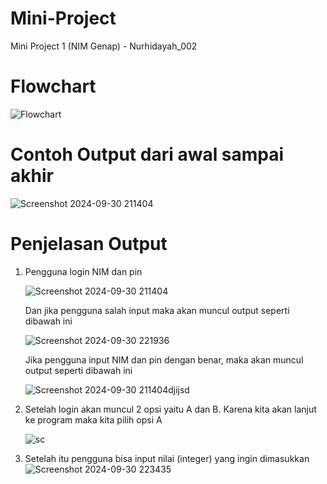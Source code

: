 # Mini-Project
Mini Project 1 (NIM Genap) - Nurhidayah_002

# Flowchart
![Flowchart](https://github.com/user-attachments/assets/2fd437da-2a3e-4df2-9507-d181d48a7e3d)

# Contoh Output dari awal sampai akhir
![Screenshot 2024-09-30 211404](https://github.com/user-attachments/assets/b83d2306-af92-441e-b8be-468a2d6d95a7)

# Penjelasan Output
  1. Pengguna login NIM dan pin
     
     ![Screenshot 2024-09-30 211404](https://github.com/user-attachments/assets/d890d6ab-e136-4c9d-918c-c0eb458be9cf)
     
     Dan jika pengguna salah input maka akan muncul output seperti dibawah ini
     
     ![Screenshot 2024-09-30 221936](https://github.com/user-attachments/assets/805bed00-abb8-4175-9f9d-a45b03cc69bf)
     
     Jika pengguna input NIM dan pin dengan benar, maka akan muncul output seperti dibawah ini
     
     ![Screenshot 2024-09-30 211404djijsd](https://github.com/user-attachments/assets/94af925c-44b1-4151-83f5-bb24bb043e67)
     
  2. Setelah login akan muncul 2 opsi yaitu A dan B. Karena kita akan lanjut ke program maka kita pilih opsi A

     ![sc](https://github.com/user-attachments/assets/def152c6-3c63-4d26-8165-119cf9a377b5)
     
  3. Setelah itu pengguna bisa input nilai (integer) yang ingin dimasukkan
     ![Screenshot 2024-09-30 223435](https://github.com/user-attachments/assets/7371bd83-c4d7-4347-80bb-45f1ba868eac)

